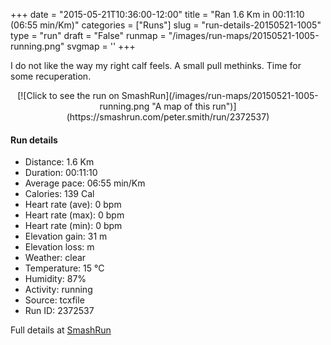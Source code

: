 +++
date = "2015-05-21T10:36:00-12:00"
title = "Ran 1.6 Km in 00:11:10 (06:55 min/Km)"
categories = ["Runs"]
slug = "run-details-20150521-1005"
type = "run"
draft = "False"
runmap = "/images/run-maps/20150521-1005-running.png"
svgmap = '<polyline points="0 93, 0 93, 1 92, 2 89, 4 89, 5 89, 7 90, 8 90, 9 89, 16 91, 17 92, 19 88, 20 87, 21 86, 22 85, 22 83, 23 81, 23 79, 24 78, 24 77, 25 76, 27 74, 28 72, 29 70, 30 68, 31 68, 33 68, 35 65, 35 64, 38 62, 40 61, 41 60, 43 59, 45 57, 46 56, 47 55, 48 54, 51 51, 53 50, 56 47, 57 46, 58 45, 61 43, 62 41, 63 40, 64 39, 65 38, 66 37, 67 36, 70 34, 71 33, 72 32, 73 31, 74 30, 75 29, 77 26, 78 25, 79 25, 80 23, 80 22, 81 21, 82 20, 85 18, 87 17, 89 16, 92 12, 93 11, 94 10, 95 9, 96 8, 98 8, 98 9, 99 11, 99 13, 99 15, 100 16">'
+++

I do not like the way my right calf feels. A small pull methinks. Time for some recuperation. 



<!--more-->

<center>
[![Click to see the run on SmashRun](/images/run-maps/20150521-1005-running.png "A map of this run")](https://smashrun.com/peter.smith/run/2372537)
</center>

#### Run details

* Distance: 1.6 Km
* Duration: 00:11:10
* Average pace: 06:55 min/Km
* Calories: 139 Cal
* Heart rate (ave): 0 bpm
* Heart rate (max): 0 bpm
* Heart rate (min): 0 bpm
* Elevation gain: 31 m
* Elevation loss:  m
* Weather: clear
* Temperature: 15 &deg;C
* Humidity: 87%
* Activity: running
* Source: tcxfile
* Run ID: 2372537

Full details at [SmashRun](https://smashrun.com/peter.smith/run/2372537)